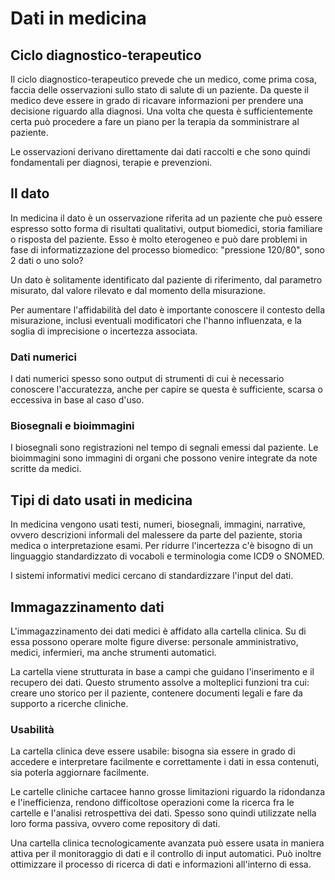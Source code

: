 # Dati in medicina

## Ciclo diagnostico-terapeutico

Il ciclo diagnostico-terapeutico prevede che un medico, come prima cosa, faccia delle osservazioni sullo stato di salute di un paziente. Da queste il medico deve essere in grado di ricavare informazioni per prendere una decisione riguardo alla diagnosi. Una volta che questa è sufficientemente certa può procedere a fare un piano per la terapia da somministrare al paziente.

Le osservazioni derivano direttamente dai dati raccolti e che sono quindi fondamentali per diagnosi, terapie e prevenzioni.

## Il dato

In medicina il dato è un osservazione riferita ad un paziente che può essere espresso sotto forma di risultati qualitativi, output biomedici, storia familiare o risposta del paziente. Esso è molto eterogeneo e può dare problemi in fase di informatizzazione del processo biomedico: "pressione 120/80", sono 2 dati o uno solo?

Un dato è solitamente identificato dal paziente di riferimento, dal parametro misurato, dal valore rilevato e dal momento della misurazione.

Per aumentare l'affidabilità del dato è importante conoscere il contesto della misurazione, inclusi eventuali modificatori che l'hanno influenzata, e la soglia di imprecisione o incertezza associata.

### Dati numerici

I dati numerici spesso sono output di strumenti di cui è necessario conoscere l'accuratezza, anche per capire se questa è sufficiente, scarsa o eccessiva in base al caso d'uso.

### Biosegnali e bioimmagini

I biosegnali sono registrazioni nel tempo di segnali emessi dal paziente. Le bioimmagini sono immagini di organi che possono venire integrate da note scritte da medici.


## Tipi di dato usati in medicina

In medicina vengono usati testi, numeri, biosegnali, immagini, narrative, ovvero descrizioni informali del malessere da parte del paziente, storia medica o interpretazione esami. Per ridurre l'incertezza c'è bisogno di un linguaggio standardizzato di vocaboli e terminologia come ICD9 o SNOMED.

I sistemi informativi medici cercano di standardizzare l'input del dati.

## Immagazzinamento dati

L'immagazzinamento dei dati medici è affidato alla cartella clinica. Su di essa possono operare molte figure diverse: personale amministrativo, medici, infermieri, ma anche strumenti automatici.

La cartella viene strutturata in base a campi che guidano l'inserimento e il recupero dei dati. Questo strumento assolve a molteplici funzioni tra cui: creare uno storico per il paziente, contenere documenti legali e fare da supporto a ricerche cliniche.

### Usabilità

La cartella clinica deve essere usabile: bisogna sia essere in grado di accedere e interpretare facilmente e correttamente i dati in essa contenuti, sia poterla aggiornare facilmente.

Le cartelle cliniche cartacee hanno grosse limitazioni riguardo la ridondanza e l'inefficienza, rendono difficoltose operazioni come la ricerca fra le cartelle e l'analisi retrospettiva dei dati. Spesso sono quindi utilizzate nella loro forma passiva, ovvero come repository di dati.

Una cartella clinica tecnologicamente avanzata può essere usata in maniera attiva per il monitoraggio di dati e il controllo di input automatici. Può inoltre ottimizzare il processo di ricerca di dati e informazioni all'interno di essa.
